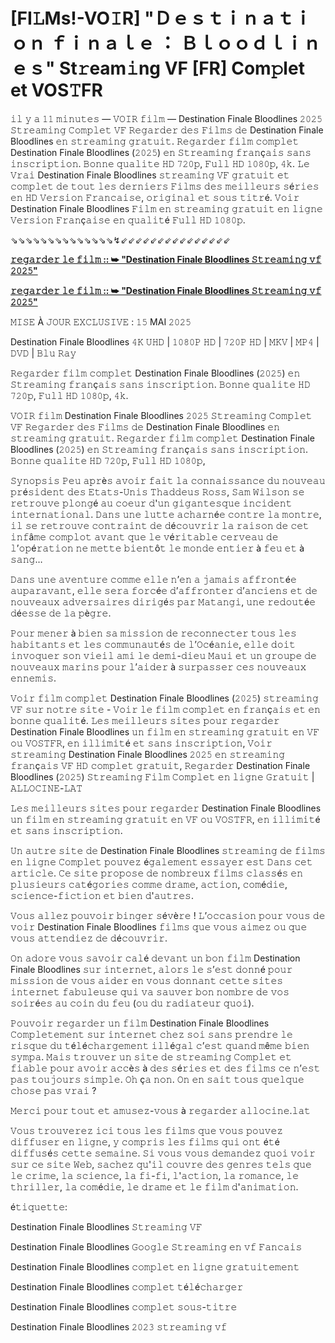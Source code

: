 # [FI𝙻Ms!-VO𝙸R] "Ｄｅｓｔｉｎａｔｉｏｎ ｆｉｎａｌｅ ： Ｂｌｏｏｄｌｉｎｅｓ" St𝚛eam𝚒ng VF [FR] Com𝚙let et VOS𝚃FR


𝚒𝚕 𝚢 𝚊 𝟷𝟷 𝚖𝚒𝚗𝚞𝚝𝚎𝚜 — 𝚅𝙾𝙸𝚁 𝚏𝚒𝚕𝚖 — Destination Finale Bloodlines 𝟸𝟶𝟸𝟻 𝚂𝚝𝚛𝚎𝚊𝚖𝚒𝚗𝚐 𝙲𝚘𝚖𝚙𝚕𝚎𝚝 𝚅𝙵 𝚁𝚎𝚐𝚊𝚛𝚍𝚎𝚛 𝚍𝚎𝚜 𝙵𝚒𝚕𝚖𝚜 𝚍𝚎 Destination Finale Bloodlines 𝚎𝚗 𝚜𝚝𝚛𝚎𝚊𝚖𝚒𝚗𝚐 𝚐𝚛𝚊𝚝𝚞𝚒𝚝. 𝚁𝚎𝚐𝚊𝚛𝚍𝚎𝚛 𝚏𝚒𝚕𝚖 𝚌𝚘𝚖𝚙𝚕𝚎𝚝 Destination Finale Bloodlines (𝟸𝟶𝟸𝟻) 𝚎𝚗 𝚂𝚝𝚛𝚎𝚊𝚖𝚒𝚗𝚐 𝚏𝚛𝚊𝚗ç𝚊𝚒𝚜 𝚜𝚊𝚗𝚜 𝚒𝚗𝚜𝚌𝚛𝚒𝚙𝚝𝚒𝚘𝚗. 𝙱𝚘𝚗𝚗𝚎 𝚚𝚞𝚊𝚕𝚒𝚝𝚎 𝙷𝙳 𝟽𝟸𝟶𝚙, 𝙵𝚞𝚕𝚕 𝙷𝙳 𝟷𝟶𝟾𝟶𝚙, 𝟺𝚔. 𝙻𝚎 𝚅𝚛𝚊𝚒 Destination Finale Bloodlines 𝚜𝚝𝚛𝚎𝚊𝚖𝚒𝚗𝚐 𝚅𝙵 𝚐𝚛𝚊𝚝𝚞𝚒𝚝 𝚎𝚝 𝚌𝚘𝚖𝚙𝚕𝚎𝚝 𝚍𝚎 𝚝𝚘𝚞𝚝 𝚕𝚎𝚜 𝚍𝚎𝚛𝚗𝚒𝚎𝚛𝚜 𝙵𝚒𝚕𝚖𝚜 𝚍𝚎𝚜 𝚖𝚎𝚒𝚕𝚕𝚎𝚞𝚛𝚜 𝚜é𝚛𝚒𝚎𝚜 𝚎𝚗 𝙷𝙳 𝚅𝚎𝚛𝚜𝚒𝚘𝚗 𝙵𝚛𝚊𝚗𝚌𝚊𝚒𝚜𝚎, 𝚘𝚛𝚒𝚐𝚒𝚗𝚊𝚕 𝚎𝚝 𝚜𝚘𝚞𝚜 𝚝𝚒𝚝𝚛é. 𝚅𝚘𝚒𝚛 Destination Finale Bloodlines 𝙵𝚒𝚕𝚖 𝚎𝚗 𝚜𝚝𝚛𝚎𝚊𝚖𝚒𝚗𝚐 𝚐𝚛𝚊𝚝𝚞𝚒𝚝 𝚎𝚗 𝚕𝚒𝚐𝚗𝚎 𝚅𝚎𝚛𝚜𝚒𝚘𝚗 𝙵𝚛𝚊𝚗ç𝚊𝚒𝚜𝚎 𝚎𝚗 𝚚𝚞𝚊𝚕𝚒𝚝é 𝙵𝚞𝚕𝚕 𝙷𝙳 𝟷𝟶𝟾𝟶𝚙.

⇘⇘⇘⇘⇘⇘⇘⇘⇘⇘⇘⇘⇘⇘↯⇙⇙⇙⇙⇙⇙⇙⇙⇙⇙⇙⇙⇙⇙⇙

**[𝚛𝚎𝚐𝚊𝚛𝚍𝚎𝚛 𝚕𝚎 𝚏𝚒𝚕𝚖 :: ➥ "Destination Finale Bloodlines 𝚂𝚝𝚛𝚎𝚊𝚖𝚒𝚗𝚐 𝚟𝚏 𝟸𝟶𝟸𝟻"](https://t.co/pXqf7OOgat)**

**[𝚛𝚎𝚐𝚊𝚛𝚍𝚎𝚛 𝚕𝚎 𝚏𝚒𝚕𝚖 :: ➥ "Destination Finale Bloodlines 𝚂𝚝𝚛𝚎𝚊𝚖𝚒𝚗𝚐 𝚟𝚏 𝟸𝟶𝟸𝟻"](https://t.co/pXqf7OOgat)**

𝙼𝙸𝚂𝙴 À 𝙹𝙾𝚄𝚁 𝙴𝚇𝙲𝙻𝚄𝚂𝙸𝚅𝙴 : 𝟷𝟻 MAI 𝟸𝟶𝟸𝟻

Destination Finale Bloodlines 𝟺𝙺 𝚄𝙷𝙳 | 𝟷𝟶𝟾𝟶𝙿 𝙷𝙳 | 𝟽𝟸𝟶𝙿 𝙷𝙳 | 𝙼𝙺𝚅 | 𝙼𝙿𝟺 | 𝙳𝚅𝙳 | 𝙱𝚕𝚞 𝚁𝚊𝚢

𝚁𝚎𝚐𝚊𝚛𝚍𝚎𝚛 𝚏𝚒𝚕𝚖 𝚌𝚘𝚖𝚙𝚕𝚎𝚝 Destination Finale Bloodlines (𝟸𝟶𝟸𝟻) 𝚎𝚗 𝚂𝚝𝚛𝚎𝚊𝚖𝚒𝚗𝚐 𝚏𝚛𝚊𝚗ç𝚊𝚒𝚜 𝚜𝚊𝚗𝚜 𝚒𝚗𝚜𝚌𝚛𝚒𝚙𝚝𝚒𝚘𝚗. 𝙱𝚘𝚗𝚗𝚎 𝚚𝚞𝚊𝚕𝚒𝚝𝚎 𝙷𝙳 𝟽𝟸𝟶𝚙, 𝙵𝚞𝚕𝚕 𝙷𝙳 𝟷𝟶𝟾𝟶𝚙, 𝟺𝚔.

𝚅𝙾𝙸𝚁 𝚏𝚒𝚕𝚖 Destination Finale Bloodlines 𝟸𝟶𝟸𝟻 𝚂𝚝𝚛𝚎𝚊𝚖𝚒𝚗𝚐 𝙲𝚘𝚖𝚙𝚕𝚎𝚝 𝚅𝙵 𝚁𝚎𝚐𝚊𝚛𝚍𝚎𝚛 𝚍𝚎𝚜 𝙵𝚒𝚕𝚖𝚜 𝚍𝚎 Destination Finale Bloodlines 𝚎𝚗 𝚜𝚝𝚛𝚎𝚊𝚖𝚒𝚗𝚐 𝚐𝚛𝚊𝚝𝚞𝚒𝚝. 𝚁𝚎𝚐𝚊𝚛𝚍𝚎𝚛 𝚏𝚒𝚕𝚖 𝚌𝚘𝚖𝚙𝚕𝚎𝚝 Destination Finale Bloodlines (𝟸𝟶𝟸𝟻) 𝚎𝚗 𝚂𝚝𝚛𝚎𝚊𝚖𝚒𝚗𝚐 𝚏𝚛𝚊𝚗ç𝚊𝚒𝚜 𝚜𝚊𝚗𝚜 𝚒𝚗𝚜𝚌𝚛𝚒𝚙𝚝𝚒𝚘𝚗. 𝙱𝚘𝚗𝚗𝚎 𝚚𝚞𝚊𝚕𝚒𝚝𝚎 𝙷𝙳 𝟽𝟸𝟶𝚙, 𝙵𝚞𝚕𝚕 𝙷𝙳 𝟷𝟶𝟾𝟶𝚙,

𝚂𝚢𝚗𝚘𝚙𝚜𝚒𝚜 𝙿𝚎𝚞 𝚊𝚙𝚛è𝚜 𝚊𝚟𝚘𝚒𝚛 𝚏𝚊𝚒𝚝 𝚕𝚊 𝚌𝚘𝚗𝚗𝚊𝚒𝚜𝚜𝚊𝚗𝚌𝚎 𝚍𝚞 𝚗𝚘𝚞𝚟𝚎𝚊𝚞 𝚙𝚛é𝚜𝚒𝚍𝚎𝚗𝚝 𝚍𝚎𝚜 𝙴𝚝𝚊𝚝𝚜-𝚄𝚗𝚒𝚜 𝚃𝚑𝚊𝚍𝚍𝚎𝚞𝚜 𝚁𝚘𝚜𝚜, 𝚂𝚊𝚖 𝚆𝚒𝚕𝚜𝚘𝚗 𝚜𝚎 𝚛𝚎𝚝𝚛𝚘𝚞𝚟𝚎 𝚙𝚕𝚘𝚗𝚐é 𝚊𝚞 𝚌𝚘𝚎𝚞𝚛 𝚍'𝚞𝚗 𝚐𝚒𝚐𝚊𝚗𝚝𝚎𝚜𝚚𝚞𝚎 𝚒𝚗𝚌𝚒𝚍𝚎𝚗𝚝 𝚒𝚗𝚝𝚎𝚛𝚗𝚊𝚝𝚒𝚘𝚗𝚊𝚕. 𝙳𝚊𝚗𝚜 𝚞𝚗𝚎 𝚕𝚞𝚝𝚝𝚎 𝚊𝚌𝚑𝚊𝚛𝚗é𝚎 𝚌𝚘𝚗𝚝𝚛𝚎 𝚕𝚊 𝚖𝚘𝚗𝚝𝚛𝚎, 𝚒𝚕 𝚜𝚎 𝚛𝚎𝚝𝚛𝚘𝚞𝚟𝚎 𝚌𝚘𝚗𝚝𝚛𝚊𝚒𝚗𝚝 𝚍𝚎 𝚍é𝚌𝚘𝚞𝚟𝚛𝚒𝚛 𝚕𝚊 𝚛𝚊𝚒𝚜𝚘𝚗 𝚍𝚎 𝚌𝚎𝚝 𝚒𝚗𝚏â𝚖𝚎 𝚌𝚘𝚖𝚙𝚕𝚘𝚝 𝚊𝚟𝚊𝚗𝚝 𝚚𝚞𝚎 𝚕𝚎 𝚟é𝚛𝚒𝚝𝚊𝚋𝚕𝚎 𝚌𝚎𝚛𝚟𝚎𝚊𝚞 𝚍𝚎 𝚕’𝚘𝚙é𝚛𝚊𝚝𝚒𝚘𝚗 𝚗𝚎 𝚖𝚎𝚝𝚝𝚎 𝚋𝚒𝚎𝚗𝚝ô𝚝 𝚕𝚎 𝚖𝚘𝚗𝚍𝚎 𝚎𝚗𝚝𝚒𝚎𝚛 à 𝚏𝚎𝚞 𝚎𝚝 à 𝚜𝚊𝚗𝚐…

𝙳𝚊𝚗𝚜 𝚞𝚗𝚎 𝚊𝚟𝚎𝚗𝚝𝚞𝚛𝚎 𝚌𝚘𝚖𝚖𝚎 𝚎𝚕𝚕𝚎 𝚗’𝚎𝚗 𝚊 𝚓𝚊𝚖𝚊𝚒𝚜 𝚊𝚏𝚏𝚛𝚘𝚗𝚝é𝚎 𝚊𝚞𝚙𝚊𝚛𝚊𝚟𝚊𝚗𝚝, 𝚎𝚕𝚕𝚎 𝚜𝚎𝚛𝚊 𝚏𝚘𝚛𝚌é𝚎 𝚍’𝚊𝚏𝚏𝚛𝚘𝚗𝚝𝚎𝚛 𝚍’𝚊𝚗𝚌𝚒𝚎𝚗𝚜 𝚎𝚝 𝚍𝚎 𝚗𝚘𝚞𝚟𝚎𝚊𝚞𝚡 𝚊𝚍𝚟𝚎𝚛𝚜𝚊𝚒𝚛𝚎𝚜 𝚍𝚒𝚛𝚒𝚐é𝚜 𝚙𝚊𝚛 𝙼𝚊𝚝𝚊𝚗𝚐𝚒, 𝚞𝚗𝚎 𝚛𝚎𝚍𝚘𝚞𝚝é𝚎 𝚍é𝚎𝚜𝚜𝚎 𝚍𝚎 𝚕𝚊 𝚙è𝚐𝚛𝚎.

𝙿𝚘𝚞𝚛 𝚖𝚎𝚗𝚎𝚛 à 𝚋𝚒𝚎𝚗 𝚜𝚊 𝚖𝚒𝚜𝚜𝚒𝚘𝚗 𝚍𝚎 𝚛𝚎𝚌𝚘𝚗𝚗𝚎𝚌𝚝𝚎𝚛 𝚝𝚘𝚞𝚜 𝚕𝚎𝚜 𝚑𝚊𝚋𝚒𝚝𝚊𝚗𝚝𝚜 𝚎𝚝 𝚕𝚎𝚜 𝚌𝚘𝚖𝚖𝚞𝚗𝚊𝚞𝚝é𝚜 𝚍𝚎 𝚕’𝙾𝚌é𝚊𝚗𝚒𝚎, 𝚎𝚕𝚕𝚎 𝚍𝚘𝚒𝚝 𝚒𝚗𝚟𝚘𝚚𝚞𝚎𝚛 𝚜𝚘𝚗 𝚟𝚒𝚎𝚒𝚕 𝚊𝚖𝚒 𝚕𝚎 𝚍𝚎𝚖𝚒-𝚍𝚒𝚎𝚞 𝙼𝚊𝚞𝚒 𝚎𝚝 𝚞𝚗 𝚐𝚛𝚘𝚞𝚙𝚎 𝚍𝚎 𝚗𝚘𝚞𝚟𝚎𝚊𝚞𝚡 𝚖𝚊𝚛𝚒𝚗𝚜 𝚙𝚘𝚞𝚛 𝚕’𝚊𝚒𝚍𝚎𝚛 à 𝚜𝚞𝚛𝚙𝚊𝚜𝚜𝚎𝚛 𝚌𝚎𝚜 𝚗𝚘𝚞𝚟𝚎𝚊𝚞𝚡 𝚎𝚗𝚗𝚎𝚖𝚒𝚜.

𝚅𝚘𝚒𝚛 𝚏𝚒𝚕𝚖 𝚌𝚘𝚖𝚙𝚕𝚎𝚝 Destination Finale Bloodlines (𝟸𝟶𝟸𝟻) 𝚜𝚝𝚛𝚎𝚊𝚖𝚒𝚗𝚐 𝚅𝙵 𝚜𝚞𝚛 𝚗𝚘𝚝𝚛𝚎 𝚜𝚒𝚝𝚎 - 𝚅𝚘𝚒𝚛 𝚕𝚎 𝚏𝚒𝚕𝚖 𝚌𝚘𝚖𝚙𝚕𝚎𝚝 𝚎𝚗 𝚏𝚛𝚊𝚗ç𝚊𝚒𝚜 𝚎𝚝 𝚎𝚗 𝚋𝚘𝚗𝚗𝚎 𝚚𝚞𝚊𝚕𝚒𝚝é. 𝙻𝚎𝚜 𝚖𝚎𝚒𝚕𝚕𝚎𝚞𝚛𝚜 𝚜𝚒𝚝𝚎𝚜 𝚙𝚘𝚞𝚛 𝚛𝚎𝚐𝚊𝚛𝚍𝚎𝚛 Destination Finale Bloodlines 𝚞𝚗 𝚏𝚒𝚕𝚖 𝚎𝚗 𝚜𝚝𝚛𝚎𝚊𝚖𝚒𝚗𝚐 𝚐𝚛𝚊𝚝𝚞𝚒𝚝 𝚎𝚗 𝚅𝙵 𝚘𝚞 𝚅𝙾𝚂𝚃𝙵𝚁, 𝚎𝚗 𝚒𝚕𝚕𝚒𝚖𝚒𝚝é 𝚎𝚝 𝚜𝚊𝚗𝚜 𝚒𝚗𝚜𝚌𝚛𝚒𝚙𝚝𝚒𝚘𝚗, 𝚅𝚘𝚒𝚛 𝚜𝚝𝚛𝚎𝚊𝚖𝚒𝚗𝚐 Destination Finale Bloodlines 𝟸𝟶𝟸𝟻 𝚎𝚗 𝚜𝚝𝚛𝚎𝚊𝚖𝚒𝚗𝚐 𝚏𝚛𝚊𝚗ç𝚊𝚒𝚜 𝚅𝙵 𝙷𝙳 𝚌𝚘𝚖𝚙𝚕𝚎𝚝 𝚐𝚛𝚊𝚝𝚞𝚒𝚝, 𝚁𝚎𝚐𝚊𝚛𝚍𝚎𝚛 Destination Finale Bloodlines (𝟸𝟶𝟸𝟻) 𝚂𝚝𝚛𝚎𝚊𝚖𝚒𝚗𝚐 𝙵𝚒𝚕𝚖 𝙲𝚘𝚖𝚙𝚕𝚎𝚝 𝚎𝚗 𝚕𝚒𝚐𝚗𝚎 𝙶𝚛𝚊𝚝𝚞𝚒𝚝 | 𝙰𝙻𝙻𝙾𝙲𝙸𝙽𝙴-𝙻𝙰𝚃

𝙻𝚎𝚜 𝚖𝚎𝚒𝚕𝚕𝚎𝚞𝚛𝚜 𝚜𝚒𝚝𝚎𝚜 𝚙𝚘𝚞𝚛 𝚛𝚎𝚐𝚊𝚛𝚍𝚎𝚛 Destination Finale Bloodlines 𝚞𝚗 𝚏𝚒𝚕𝚖 𝚎𝚗 𝚜𝚝𝚛𝚎𝚊𝚖𝚒𝚗𝚐 𝚐𝚛𝚊𝚝𝚞𝚒𝚝 𝚎𝚗 𝚅𝙵 𝚘𝚞 𝚅𝙾𝚂𝚃𝙵𝚁, 𝚎𝚗 𝚒𝚕𝚕𝚒𝚖𝚒𝚝é 𝚎𝚝 𝚜𝚊𝚗𝚜 𝚒𝚗𝚜𝚌𝚛𝚒𝚙𝚝𝚒𝚘𝚗.

𝚄𝚗 𝚊𝚞𝚝𝚛𝚎 𝚜𝚒𝚝𝚎 𝚍𝚎 Destination Finale Bloodlines 𝚜𝚝𝚛𝚎𝚊𝚖𝚒𝚗𝚐 𝚍𝚎 𝚏𝚒𝚕𝚖𝚜 𝚎𝚗 𝚕𝚒𝚐𝚗𝚎 𝙲𝚘𝚖𝚙𝚕𝚎𝚝 𝚙𝚘𝚞𝚟𝚎𝚣 é𝚐𝚊𝚕𝚎𝚖𝚎𝚗𝚝 𝚎𝚜𝚜𝚊𝚢𝚎𝚛 𝚎𝚜𝚝 𝙳𝚊𝚗𝚜 𝚌𝚎𝚝 𝚊𝚛𝚝𝚒𝚌𝚕𝚎. 𝙲𝚎 𝚜𝚒𝚝𝚎 𝚙𝚛𝚘𝚙𝚘𝚜𝚎 𝚍𝚎 𝚗𝚘𝚖𝚋𝚛𝚎𝚞𝚡 𝚏𝚒𝚕𝚖𝚜 𝚌𝚕𝚊𝚜𝚜é𝚜 𝚎𝚗 𝚙𝚕𝚞𝚜𝚒𝚎𝚞𝚛𝚜 𝚌𝚊𝚝é𝚐𝚘𝚛𝚒𝚎𝚜 𝚌𝚘𝚖𝚖𝚎 𝚍𝚛𝚊𝚖𝚎, 𝚊𝚌𝚝𝚒𝚘𝚗, 𝚌𝚘𝚖é𝚍𝚒𝚎, 𝚜𝚌𝚒𝚎𝚗𝚌𝚎-𝚏𝚒𝚌𝚝𝚒𝚘𝚗 𝚎𝚝 𝚋𝚒𝚎𝚗 𝚍'𝚊𝚞𝚝𝚛𝚎𝚜.

𝚅𝚘𝚞𝚜 𝚊𝚕𝚕𝚎𝚣 𝚙𝚘𝚞𝚟𝚘𝚒𝚛 𝚋𝚒𝚗𝚐𝚎𝚛 𝚜é𝚟è𝚛𝚎 ! 𝙻’𝚘𝚌𝚌𝚊𝚜𝚒𝚘𝚗 𝚙𝚘𝚞𝚛 𝚟𝚘𝚞𝚜 𝚍𝚎 𝚟𝚘𝚒𝚛 Destination Finale Bloodlines 𝚏𝚒𝚕𝚖𝚜 𝚚𝚞𝚎 𝚟𝚘𝚞𝚜 𝚊𝚒𝚖𝚎𝚣 𝚘𝚞 𝚚𝚞𝚎 𝚟𝚘𝚞𝚜 𝚊𝚝𝚝𝚎𝚗𝚍𝚒𝚎𝚣 𝚍𝚎 𝚍é𝚌𝚘𝚞𝚟𝚛𝚒𝚛.

𝙾𝚗 𝚊𝚍𝚘𝚛𝚎 𝚟𝚘𝚞𝚜 𝚜𝚊𝚟𝚘𝚒𝚛 𝚌𝚊𝚕é 𝚍𝚎𝚟𝚊𝚗𝚝 𝚞𝚗 𝚋𝚘𝚗 𝚏𝚒𝚕𝚖 Destination Finale Bloodlines 𝚜𝚞𝚛 𝚒𝚗𝚝𝚎𝚛𝚗𝚎𝚝, 𝚊𝚕𝚘𝚛𝚜 𝚕𝚎 𝚜’𝚎𝚜𝚝 𝚍𝚘𝚗𝚗é 𝚙𝚘𝚞𝚛 𝚖𝚒𝚜𝚜𝚒𝚘𝚗 𝚍𝚎 𝚟𝚘𝚞𝚜 𝚊𝚒𝚍𝚎𝚛 𝚎𝚗 𝚟𝚘𝚞𝚜 𝚍𝚘𝚗𝚗𝚊𝚗𝚝 𝚌𝚎𝚝𝚝𝚎 𝚜𝚒𝚝𝚎𝚜 𝚒𝚗𝚝𝚎𝚛𝚗𝚎𝚝 𝚏𝚊𝚋𝚞𝚕𝚎𝚞𝚜𝚎 𝚚𝚞𝚒 𝚟𝚊 𝚜𝚊𝚞𝚟𝚎𝚛 𝚋𝚘𝚗 𝚗𝚘𝚖𝚋𝚛𝚎 𝚍𝚎 𝚟𝚘𝚜 𝚜𝚘𝚒𝚛é𝚎𝚜 𝚊𝚞 𝚌𝚘𝚒𝚗 𝚍𝚞 𝚏𝚎𝚞 (𝚘𝚞 𝚍𝚞 𝚛𝚊𝚍𝚒𝚊𝚝𝚎𝚞𝚛 𝚚𝚞𝚘𝚒).

𝙿𝚘𝚞𝚟𝚘𝚒𝚛 𝚛𝚎𝚐𝚊𝚛𝚍𝚎𝚛 𝚞𝚗 𝚏𝚒𝚕𝚖 Destination Finale Bloodlines 𝙲𝚘𝚖𝚙𝚕𝚎𝚝𝚎𝚖𝚎𝚗𝚝 𝚜𝚞𝚛 𝚒𝚗𝚝𝚎𝚛𝚗𝚎𝚝 𝚌𝚑𝚎𝚣 𝚜𝚘𝚒 𝚜𝚊𝚗𝚜 𝚙𝚛𝚎𝚗𝚍𝚛𝚎 𝚕𝚎 𝚛𝚒𝚜𝚚𝚞𝚎 𝚍𝚞 𝚝é𝚕é𝚌𝚑𝚊𝚛𝚐𝚎𝚖𝚎𝚗𝚝 𝚒𝚕𝚕é𝚐𝚊𝚕 𝚌’𝚎𝚜𝚝 𝚚𝚞𝚊𝚗𝚍 𝚖ê𝚖𝚎 𝚋𝚒𝚎𝚗 𝚜𝚢𝚖𝚙𝚊. 𝙼𝚊𝚒𝚜 𝚝𝚛𝚘𝚞𝚟𝚎𝚛 𝚞𝚗 𝚜𝚒𝚝𝚎 𝚍𝚎 𝚜𝚝𝚛𝚎𝚊𝚖𝚒𝚗𝚐 𝙲𝚘𝚖𝚙𝚕𝚎𝚝 𝚎𝚝 𝚏𝚒𝚊𝚋𝚕𝚎 𝚙𝚘𝚞𝚛 𝚊𝚟𝚘𝚒𝚛 𝚊𝚌𝚌è𝚜 à 𝚍𝚎𝚜 𝚜é𝚛𝚒𝚎𝚜 𝚎𝚝 𝚍𝚎𝚜 𝚏𝚒𝚕𝚖𝚜 𝚌𝚎 𝚗’𝚎𝚜𝚝 𝚙𝚊𝚜 𝚝𝚘𝚞𝚓𝚘𝚞𝚛𝚜 𝚜𝚒𝚖𝚙𝚕𝚎. 𝙾𝚑 ç𝚊 𝚗𝚘𝚗. 𝙾𝚗 𝚎𝚗 𝚜𝚊𝚒𝚝 𝚝𝚘𝚞𝚜 𝚚𝚞𝚎𝚕𝚚𝚞𝚎 𝚌𝚑𝚘𝚜𝚎 𝚙𝚊𝚜 𝚟𝚛𝚊𝚒 ?

𝙼𝚎𝚛𝚌𝚒 𝚙𝚘𝚞𝚛 𝚝𝚘𝚞𝚝 𝚎𝚝 𝚊𝚖𝚞𝚜𝚎𝚣-𝚟𝚘𝚞𝚜 à 𝚛𝚎𝚐𝚊𝚛𝚍𝚎𝚛 𝚊𝚕𝚕𝚘𝚌𝚒𝚗𝚎.𝚕𝚊𝚝

𝚅𝚘𝚞𝚜 𝚝𝚛𝚘𝚞𝚟𝚎𝚛𝚎𝚣 𝚒𝚌𝚒 𝚝𝚘𝚞𝚜 𝚕𝚎𝚜 𝚏𝚒𝚕𝚖𝚜 𝚚𝚞𝚎 𝚟𝚘𝚞𝚜 𝚙𝚘𝚞𝚟𝚎𝚣 𝚍𝚒𝚏𝚏𝚞𝚜𝚎𝚛 𝚎𝚗 𝚕𝚒𝚐𝚗𝚎, 𝚢 𝚌𝚘𝚖𝚙𝚛𝚒𝚜 𝚕𝚎𝚜 𝚏𝚒𝚕𝚖𝚜 𝚚𝚞𝚒 𝚘𝚗𝚝 é𝚝é 𝚍𝚒𝚏𝚏𝚞𝚜é𝚜 𝚌𝚎𝚝𝚝𝚎 𝚜𝚎𝚖𝚊𝚒𝚗𝚎. 𝚂𝚒 𝚟𝚘𝚞𝚜 𝚟𝚘𝚞𝚜 𝚍𝚎𝚖𝚊𝚗𝚍𝚎𝚣 𝚚𝚞𝚘𝚒 𝚟𝚘𝚒𝚛 𝚜𝚞𝚛 𝚌𝚎 𝚜𝚒𝚝𝚎 𝚆𝚎𝚋, 𝚜𝚊𝚌𝚑𝚎𝚣 𝚚𝚞'𝚒𝚕 𝚌𝚘𝚞𝚟𝚛𝚎 𝚍𝚎𝚜 𝚐𝚎𝚗𝚛𝚎𝚜 𝚝𝚎𝚕𝚜 𝚚𝚞𝚎 𝚕𝚎 𝚌𝚛𝚒𝚖𝚎, 𝚕𝚊 𝚜𝚌𝚒𝚎𝚗𝚌𝚎, 𝚕𝚊 𝚏𝚒-𝚏𝚒, 𝚕'𝚊𝚌𝚝𝚒𝚘𝚗, 𝚕𝚊 𝚛𝚘𝚖𝚊𝚗𝚌𝚎, 𝚕𝚎 𝚝𝚑𝚛𝚒𝚕𝚕𝚎𝚛, 𝚕𝚊 𝚌𝚘𝚖é𝚍𝚒𝚎, 𝚕𝚎 𝚍𝚛𝚊𝚖𝚎 𝚎𝚝 𝚕𝚎 𝚏𝚒𝚕𝚖 𝚍'𝚊𝚗𝚒𝚖𝚊𝚝𝚒𝚘𝚗.

é𝚝𝚒𝚚𝚞𝚎𝚝𝚝𝚎:

Destination Finale Bloodlines 𝚂𝚝𝚛𝚎𝚊𝚖𝚒𝚗𝚐 𝚅𝙵

Destination Finale Bloodlines 𝙶𝚘𝚘𝚐𝚕𝚎 𝚂𝚝𝚛𝚎𝚊𝚖𝚒𝚗𝚐 𝚎𝚗 𝚟𝚏 𝙵𝚊𝚗𝚌𝚊𝚒𝚜

Destination Finale Bloodlines 𝚌𝚘𝚖𝚙𝚕𝚎𝚝 𝚎𝚗 𝚕𝚒𝚐𝚗𝚎 𝚐𝚛𝚊𝚝𝚞𝚒𝚝𝚎𝚖𝚎𝚗𝚝

Destination Finale Bloodlines 𝚌𝚘𝚖𝚙𝚕𝚎𝚝 𝚝é𝚕é𝚌𝚑𝚊𝚛𝚐𝚎𝚛

Destination Finale Bloodlines 𝚌𝚘𝚖𝚙𝚕𝚎𝚝 𝚜𝚘𝚞𝚜-𝚝𝚒𝚝𝚛𝚎

Destination Finale Bloodlines 𝟸𝟶𝟸𝟹 𝚜𝚝𝚛𝚎𝚊𝚖𝚒𝚗𝚐 𝚟𝚏
